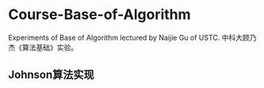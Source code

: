 # Course-Base-of-Algorithm
Experiments of  Base of Algorithm lectured by Naijie Gu of USTC. 中科大顾乃杰《算法基础》实验。

## Johnson算法实现

